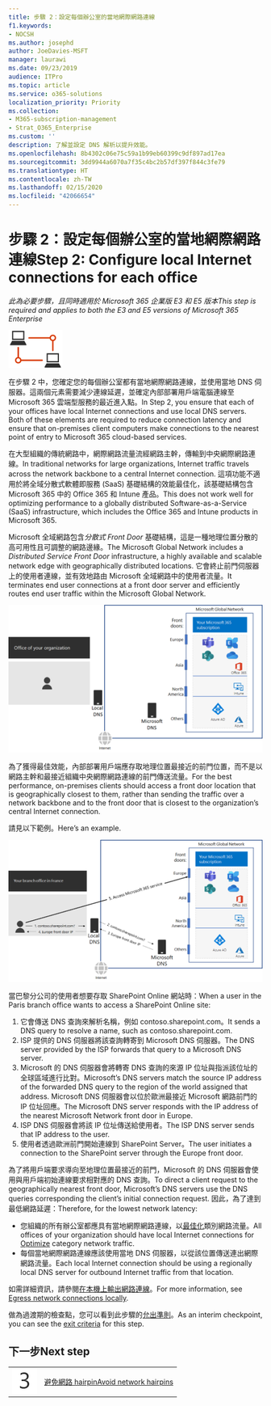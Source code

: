 ```yaml
---
title: 步驟 2：設定每個辦公室的當地網際網路連線
f1.keywords:
- NOCSH
ms.author: josephd
author: JoeDavies-MSFT
manager: laurawi
ms.date: 09/23/2019
audience: ITPro
ms.topic: article
ms.service: o365-solutions
localization_priority: Priority
ms.collection:
- M365-subscription-management
- Strat_O365_Enterprise
ms.custom: ''
description: 了解並設定 DNS 解析以提升效能。
ms.openlocfilehash: 8b4302c06e75c59a1b99eb60399c9df897ad17ea
ms.sourcegitcommit: 3dd9944a6070a7f35c4bc2b57df397f844c3fe79
ms.translationtype: HT
ms.contentlocale: zh-TW
ms.lasthandoff: 02/15/2020
ms.locfileid: "42066654"
---
```

# <a name="step-2-configure-local-internet-connections-for-each-office"></a><span data-ttu-id="3501e-103">步驟 2：設定每個辦公室的當地網際網路連線</span><span class="sxs-lookup"><span data-stu-id="3501e-103">Step 2: Configure local Internet connections for each office</span></span>

<span data-ttu-id="3501e-104">*此為必要步驟，且同時適用於 Microsoft 365 企業版 E3 和 E5 版本*</span><span class="sxs-lookup"><span data-stu-id="3501e-104">*This step is required and applies to both the E3 and E5 versions of Microsoft 365 Enterprise*</span></span>

![階段 1-網路](../media/deploy-foundation-infrastructure/networking_icon-small.png)

<span data-ttu-id="3501e-p101">在步驟 2 中，您確定您的每個辦公室都有當地網際網路連線，並使用當地 DNS 伺服器。這兩個元素需要減少連線延遲，並確定內部部署用戶端電腦連線至 Microsoft 365 雲端型服務的最近進入點。</span><span class="sxs-lookup"><span data-stu-id="3501e-p101">In Step 2, you ensure that each of your offices have local Internet connections and use local DNS servers. Both of these elements are required to reduce connection latency and ensure that on-premises client computers make connections to the nearest point of entry to Microsoft 365 cloud-based services.</span></span>

<span data-ttu-id="3501e-108">在大型組織的傳統網路中，網際網路流量流經網路主幹，傳輸到中央網際網路連線。</span><span class="sxs-lookup"><span data-stu-id="3501e-108">In traditional networks for large organizations, Internet traffic travels across the network backbone to a central Internet connection.</span></span> <span data-ttu-id="3501e-109">這項功能不適用於將全域分散式軟體即服務 (SaaS) 基礎結構的效能最佳化，該基礎結構包含 Microsoft 365 中的 Office 365 和 Intune 產品。</span><span class="sxs-lookup"><span data-stu-id="3501e-109">This does not work well for optimizing performance to a globally distributed Software-as-a-Service (SaaS) infrastructure, which includes the Office 365 and Intune products in Microsoft 365.</span></span>

<span data-ttu-id="3501e-110">Microsoft 全域網路包含*分散式 Front Door* 基礎結構，這是一種地理位置分散的高可用性且可調整的網路邊緣。</span><span class="sxs-lookup"><span data-stu-id="3501e-110">The Microsoft Global Network includes a *Distributed Service Front Door* infrastructure, a highly available and scalable network edge with geographically distributed locations.</span></span> <span data-ttu-id="3501e-111">它會終止前門伺服器上的使用者連線，並有效地路由 Microsoft 全域網路中的使用者流量。</span><span class="sxs-lookup"><span data-stu-id="3501e-111">It terminates end user connections at a front door server and efficiently routes end user traffic within the Microsoft Global Network.</span></span>

![Microsoft 全域網路](../media/networking-dns-resolution-same-location/microsoft-global-network.png)

<span data-ttu-id="3501e-113">為了獲得最佳效能，內部部署用戶端應存取地理位置最接近的前門位置，而不是以網路主幹和最接近組織中央網際網路連線的前門傳送流量。</span><span class="sxs-lookup"><span data-stu-id="3501e-113">For the best performance, on-premises clients should access a front door location that is geographically closest to them, rather than sending the traffic over a network backbone and to the front door that is closest to the organization’s central Internet connection.</span></span>

<span data-ttu-id="3501e-114">請見以下範例。</span><span class="sxs-lookup"><span data-stu-id="3501e-114">Here’s an example.</span></span>

![使用 Microsoft 全域網路的範例](../media/networking-dns-resolution-same-location/microsoft-global-network-example.png)

<span data-ttu-id="3501e-116">當巴黎分公司的使用者想要存取 SharePoint Online 網站時：</span><span class="sxs-lookup"><span data-stu-id="3501e-116">When a user in the Paris branch office wants to access a SharePoint Online site:</span></span>

1. <span data-ttu-id="3501e-117">它會傳送 DNS 查詢來解析名稱，例如 contoso.sharepoint.com。</span><span class="sxs-lookup"><span data-stu-id="3501e-117">It sends a DNS query to resolve a name, such as contoso.sharepoint.com.</span></span> 
2. <span data-ttu-id="3501e-118">ISP 提供的 DNS 伺服器將該查詢轉寄到 Microsoft DNS 伺服器。</span><span class="sxs-lookup"><span data-stu-id="3501e-118">The DNS server provided by the ISP forwards that query to a Microsoft DNS server.</span></span>
3. <span data-ttu-id="3501e-119">Microsoft 的 DNS 伺服器會將轉寄 DNS 查詢的來源 IP 位址與指派該位址的全球區域進行比對。</span><span class="sxs-lookup"><span data-stu-id="3501e-119">Microsoft’s DNS servers match the source IP address of the forwarded DNS query to the region of the world assigned that address.</span></span> <span data-ttu-id="3501e-120">Microsoft DNS 伺服器會以位於歐洲最接近 Microsoft 網路前門的 IP 位址回應。</span><span class="sxs-lookup"><span data-stu-id="3501e-120">The Microsoft DNS server responds with the IP address of the nearest Microsoft Network front door in Europe.</span></span>
4. <span data-ttu-id="3501e-121">ISP DNS 伺服器會將該 IP 位址傳送給使用者。</span><span class="sxs-lookup"><span data-stu-id="3501e-121">The ISP DNS server sends that IP address to the user.</span></span>
5. <span data-ttu-id="3501e-122">使用者透過歐洲前門開始連線到 SharePoint Server。</span><span class="sxs-lookup"><span data-stu-id="3501e-122">The user initiates a connection to the SharePoint server through the Europe front door.</span></span>

<span data-ttu-id="3501e-123">為了將用戶端要求導向至地理位置最接近的前門，Microsoft 的 DNS 伺服器會使用與用戶端初始連線要求相對應的 DNS 查詢。</span><span class="sxs-lookup"><span data-stu-id="3501e-123">To direct a client request to the geographically nearest front door, Microsoft’s DNS servers use the DNS queries corresponding the client’s initial connection request.</span></span> <span data-ttu-id="3501e-124">因此，為了達到最低網路延遲：</span><span class="sxs-lookup"><span data-stu-id="3501e-124">Therefore, for the lowest network latency:</span></span>

- <span data-ttu-id="3501e-125">您組織的所有辦公室都應具有當地網際網路連線，以[最佳化](https://docs.microsoft.com/office365/enterprise/office-365-network-connectivity-principles#new-office-365-endpoint-categories)類別網路流量。</span><span class="sxs-lookup"><span data-stu-id="3501e-125">All offices of your organization should have local Internet connections for [Optimize](https://docs.microsoft.com/office365/enterprise/office-365-network-connectivity-principles#new-office-365-endpoint-categories) category network traffic.</span></span>
- <span data-ttu-id="3501e-126">每個當地網際網路連線應該使用當地 DNS 伺服器，以從該位置傳送連出網際網路流量。</span><span class="sxs-lookup"><span data-stu-id="3501e-126">Each local Internet connection should be using a regionally local DNS server for outbound Internet traffic from that location.</span></span>

<span data-ttu-id="3501e-127">如需詳細資訊，請參閱[在本機上輸出網路連線](https://docs.microsoft.com/office365/enterprise/office-365-network-connectivity-principles#egress-network-connections-locally)。</span><span class="sxs-lookup"><span data-stu-id="3501e-127">For more information, see [Egress network connections locally](https://docs.microsoft.com/office365/enterprise/office-365-network-connectivity-principles#egress-network-connections-locally).</span></span> 

<span data-ttu-id="3501e-128">做為過渡期的檢查點，您可以看到此步驟的[允出準則](networking-exit-criteria.md#crit-networking-step2)。</span><span class="sxs-lookup"><span data-stu-id="3501e-128">As an interim checkpoint, you can see the [exit criteria](networking-exit-criteria.md#crit-networking-step2) for this step.</span></span>

## <a name="next-step"></a><span data-ttu-id="3501e-129">下一步</span><span class="sxs-lookup"><span data-stu-id="3501e-129">Next step</span></span>

|||
|:-------|:-----|
|![步驟 3](../media/stepnumbers/Step3.png)|[<span data-ttu-id="3501e-131">避免網路 hairpin</span><span class="sxs-lookup"><span data-stu-id="3501e-131">Avoid network hairpins</span></span>](networking-avoid-network-hairpins.md)|
